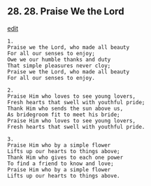 
## 28.  28. Praise We the Lord
[edit](https://docs.google.com/document/d/1GfSWBvLyImAOx95l0DaYAL9wApCnsgE_/edit?mode=html)






    1.
    Praise we the Lord, who made all beauty
    For all our senses to enjoy;
    Owe we our humble thanks and duty
    That simple pleasures never cloy;
    Praise we the Lord, who made all beauty
    For all our senses to enjoy.

    2.
    Praise Him who loves to see young lovers,
    Fresh hearts that swell with youthful pride;
    Thank Him who sends the sun above us,
    As bridegroom fit to meet his bride;
    Praise Him who loves to see young lovers,
    Fresh hearts that swell with youthful pride.

    3.
    Praise Him who by a simple flower
    Lifts up our hearts to things above;
    Thank Him who gives to each one power
    To find a friend to know and love;
    Praise Him who by a simple flower
    Lifts up our hearts to things above.
